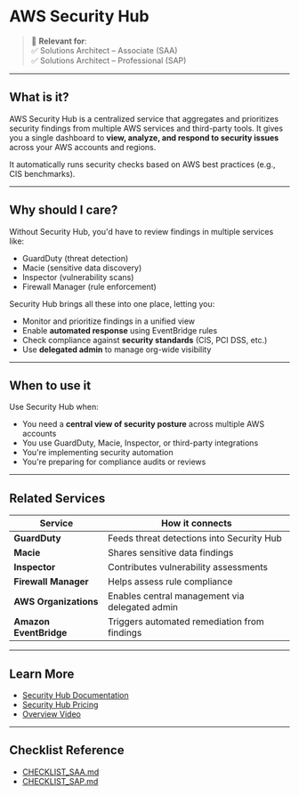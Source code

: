 # AWS Security Hub

> 🔖 **Relevant for**:  
> ✅ Solutions Architect – Associate (SAA)  
> ✅ Solutions Architect – Professional (SAP)

---

## What is it?

AWS Security Hub is a centralized service that aggregates and prioritizes security findings from multiple AWS services and third-party tools. It gives you a single dashboard to **view, analyze, and respond to security issues** across your AWS accounts and regions.

It automatically runs security checks based on AWS best practices (e.g., CIS benchmarks).

---

## Why should I care?

Without Security Hub, you'd have to review findings in multiple services like:

- GuardDuty (threat detection)
- Macie (sensitive data discovery)
- Inspector (vulnerability scans)
- Firewall Manager (rule enforcement)

Security Hub brings all these into one place, letting you:

- Monitor and prioritize findings in a unified view
- Enable **automated response** using EventBridge rules
- Check compliance against **security standards** (CIS, PCI DSS, etc.)
- Use **delegated admin** to manage org-wide visibility

---

## When to use it

Use Security Hub when:

- You need a **central view of security posture** across multiple AWS accounts
- You use GuardDuty, Macie, Inspector, or third-party integrations
- You're implementing security automation
- You're preparing for compliance audits or reviews

---

## Related Services

| Service | How it connects |
|---------|------------------|
| **GuardDuty** | Feeds threat detections into Security Hub |
| **Macie** | Shares sensitive data findings |
| **Inspector** | Contributes vulnerability assessments |
| **Firewall Manager** | Helps assess rule compliance |
| **AWS Organizations** | Enables central management via delegated admin |
| **Amazon EventBridge** | Triggers automated remediation from findings |

---

## Learn More

- [Security Hub Documentation](https://docs.aws.amazon.com/securityhub/latest/userguide/what-is-securityhub.html)  
- [Security Hub Pricing](https://aws.amazon.com/security-hub/pricing/)  
- [Overview Video](https://www.youtube.com/watch?v=uejcLWX5xgA)

---

## Checklist Reference

- [CHECKLIST_SAA.md](../CERTIFICATION_GUIDES/CHECKLIST_SAA.md)  
- [CHECKLIST_SAP.md](../CERTIFICATION_GUIDES/CHECKLIST_SAP.md)
